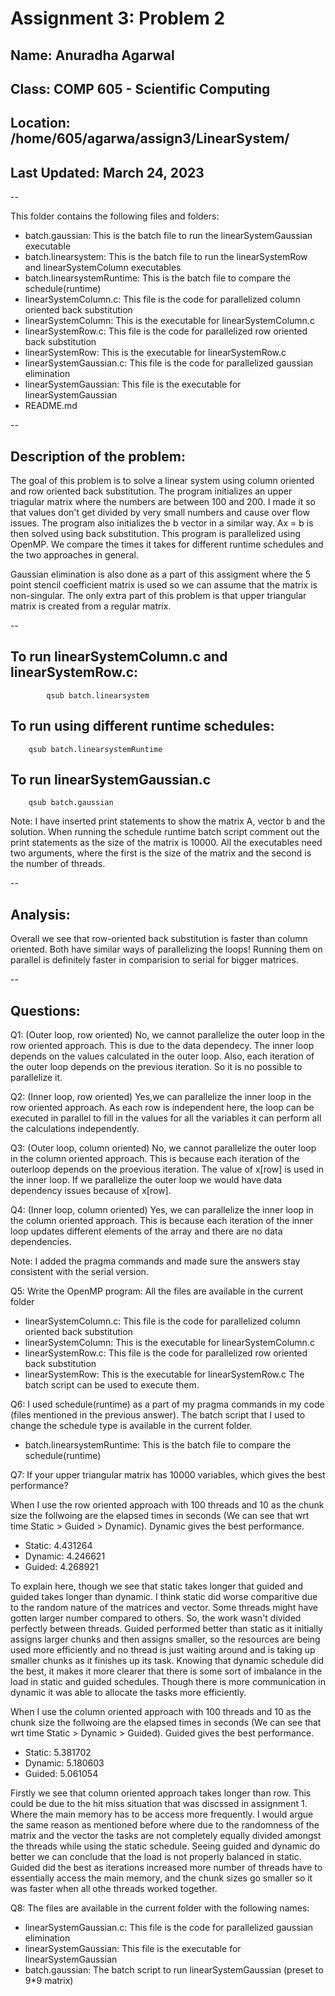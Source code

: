 # Assignment 3: Problem 2
## Name: Anuradha Agarwal
## Class: COMP 605 - Scientific Computing
## Location: /home/605/agarwa/assign3/LinearSystem/
## Last Updated: March 24, 2023

--

This folder contains the following files and folders:
- batch.gaussian: This is the batch file to run the linearSystemGaussian executable
- batch.linearsystem: This is the batch file to run the linearSystemRow and linearSystemColumn executables
- batch.linearsystemRuntime: This is the batch file to compare the schedule(runtime)
- linearSystemColumn.c: This file is the code for parallelized column oriented back substitution
- linearSystemColumn: This is the executable for linearSystemColumn.c
- linearSystemRow.c: This file is the code for parallelized row oriented back substitution
- linearSystemRow: This is the executable for linearSystemRow.c
- linearSystemGaussian.c: This file is the code for parallelized gaussian elimination
- linearSystemGaussian: This file is the executable for linearSystemGaussian
- README.md

--

## Description of the problem:
The goal of this problem is to solve a linear system using column oriented and row oriented back
substitution. The program initializes an upper triagular matrix where the numbers are between 100 
and 200. I made it so that values don't get divided by very small numbers and cause over flow issues. 
The program also initializes the b vector in a similar way. Ax = b is then solved using back 
substitution. This program is parallelized using OpenMP. We compare the times it takes for different 
runtime schedules and the two approaches in general.

Gaussian elimination is also done as a part of this assigment where the 5 point stencil coefficient
matrix is used so we can assume that the matrix is non-singular. The only extra part of this problem
is that upper triangular matrix is created from a regular matrix. 

--

## To run linearSystemColumn.c and linearSystemRow.c:

```
        qsub batch.linearsystem
```

## To run using different runtime schedules:

```
	qsub batch.linearsystemRuntime
```

## To run linearSystemGaussian.c

```
	qsub batch.gaussian 
```

Note: I have inserted print statements to show the matrix A, vector b and the solution. When running 
the schedule runtime batch script comment out the print statements as the size of the matrix is 10000.
All the executables need two arguments, where the first is the size of the matrix and the second is 
the number of threads.

--
## Analysis:
Overall we see that row-oriented back substitution is faster than column oriented. Both have similar
ways of parallelizing the loops! Running them on parallel is definitely faster in comparision to 
serial for bigger matrices. 

--

## Questions:
Q1: (Outer loop, row oriented) No, we cannot parallelize the outer loop in the row oriented approach.
This is due to the data dependecy. The inner loop depends on the values calculated in the outer loop. 
Also, each iteration of the outer loop depends on the previous iteration. So it is no possible to 
parallelize it.

Q2: (Inner loop, row oriented) Yes,we can parallelize the inner loop in the row oriented approach. 
As each row is independent here, the loop can be executed in parallel to fill in the values for all 
the variables it can perform all the calculations independently.

Q3: (Outer loop, column oriented) No, we cannot parallelize the outer loop in the column oriented 
approach. This is because each iteration of the outerloop depends on the proevious iteration. The 
value of x[row] is used in the inner loop. If we parallelize the outer loop we would have data 
dependency issues because of x[row].

Q4: (Inner loop, column oriented) Yes, we can parallelize the inner loop in the column oriented approach. 
This is because each iteration of the inner loop updates different elements of the array and there 
are no data dependencies.

Note: I added the pragma commands and made sure the answers stay consistent with the serial version.

Q5: Write the OpenMP program: All the files are available in the current folder
- linearSystemColumn.c: This file is the code for parallelized column oriented back substitution
- linearSystemColumn: This is the executable for linearSystemColumn.c
- linearSystemRow.c: This file is the code for parallelized row oriented back substitution
- linearSystemRow: This is the executable for linearSystemRow.c
The batch script can be used to execute them.

Q6: I used schedule(runtime) as a part of my pragma commands in my code (files mentioned in the previous
answer). The batch script that I used to change the schedule type is available in the current folder.
- batch.linearsystemRuntime: This is the batch file to compare the schedule(runtime)

Q7: If your upper triangular matrix has 10000 variables, which gives the best performance? 

When I use the row oriented approach with 100 threads and 10 as the chunk size the follwoing are the elapsed
times in seconds (We can see that wrt time Static > Guided > Dynamic). Dynamic gives the best performance.
- Static: 4.431264
- Dynamic: 4.246621
- Guided: 4.268921 

To explain here, though we see that static takes longer that guided and guided takes longer than dynamic. 
I think static did worse comparitive due to the random nature of the matrices and vector. Some threads might 
have gotten larger number compared to others. So, the work wasn't divided perfectly between threads. Guided 
performed better than static as it initially assigns larger chunks and then assigns smaller, so the resources 
are being used more efficiently and no thread is just waiting around and is taking up smaller chunks as it 
finishes up its task. Knowing that dynamic schedule did the best, it makes it more clearer that there is some 
sort of imbalance in the load in static and guided schedules. Though there is more communication in dynamic it
was able to allocate the tasks more efficiently.

When I use the column oriented approach with 100 threads and 10 as the chunk size the follwoing are the elapsed
times in seconds (We can see that wrt time Static > Dynamic > Guided). Guided gives the best performance.
- Static: 5.381702
- Dynamic: 5.180603
- Guided: 5.061054

Firstly we see that column oriented approach takes longer than row. This could be due to the hit miss situation that
was discssed in assignment 1. Where the main memory has to be access more frequently. I would argue the same reason 
as mentioned before where due to the randomness of the matrix and the vector the tasks are not completely equally 
divided amongst the threads while using the static schedule. Seeing guided and dynamic do better we can conclude 
that the load is not properly balanced in static. Guided did the best as iterations increased more number of threads
have to essentially access the main memory, and the chunk sizes go smaller so it was faster when all othe threads 
worked together.
 
Q8: The files are available in the current folder with the following names:
- linearSystemGaussian.c: This file is the code for parallelized gaussian elimination
- linearSystemGaussian: This file is the executable for linearSystemGaussian
- batch.gaussian: The batch script to run linearSystemGaussian (preset to 9*9 matrix)



